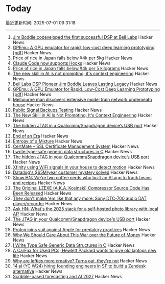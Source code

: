 # Today

最近更新时间: 2025-07-01 09:31:18

--- 
1. [Jim Boddie codeveloped the first successful DSP at Bell Labs](https://spectrum.ieee.org/dsp-pioneer-jim-boddie) Hacker News
2. [GPEmu: A GPU emulator for rapid, low-cost deep learning prototyping [pdf]](https://vldb.org/pvldb/vol18/p1919-wang.pdf) Hacker News
3. [Price of rice in Japan falls below ¥4k per 5kg](https://www.japantimes.co.jp/news/2025/06/24/japan/japan-rice-price-falls-below-4000/) Hacker News
4. [Claude Code now supports Hooks](https://docs.anthropic.com/en/docs/claude-code/hooks) Hacker News
5. [Price of rice in Japan falls below ¥4k per 5 kilograms](https://www.japantimes.co.jp/news/2025/06/24/japan/japan-rice-price-falls-below-4000/) Hacker News
6. [The new skill in AI is not prompting, it's context engineering](https://www.philschmid.de/context-engineering) Hacker News
7. [Bell Labs DSP Pioneer Jim Boddie Leaves Lasting Legacy](https://spectrum.ieee.org/dsp-pioneer-jim-boddie) Hacker News
8. [GPEmu: A GPU Emulator for Rapid, Low-Cost Deep Learning Prototyping [pdf]](https://vldb.org/pvldb/vol18/p1919-wang.pdf) Hacker News
9. [Melbourne man discovers extensive model train network underneath house](https://www.sbs.com.au/news/article/i-was-shocked-melbourne-mans-unbelievable-find-after-buying-house/m4sksfer8) Hacker News
10. [Public Signal Backups Testing](https://community.signalusers.org/t/public-signal-backups-testing/69984) Hacker News
11. [The New Skill in AI Is Not Prompting, It's Context Engineering](https://www.philschmid.de/context-engineering) Hacker News
12. [The hidden JTAG in a Qualcomm/Snapdragon device’s USB port](https://www.linaro.org/blog/hidden-jtag-qualcomm-snapdragon-usb/) Hacker News
13. [End of an Era](https://www.erasmatazz.com/personal/self/end-of-an-era.html) Hacker News
14. [Entropy of a Mixture](https://cgad.ski/blog/entropy-of-a-mixture.html) Hacker News
15. [CertMate – SSL Certificate Management System](https://github.com/fabriziosalmi/certmate) Hacker News
16. [I write type-safe generic data structures in C](https://danielchasehooper.com/posts/typechecked-generic-c-data-structures/) Hacker News
17. [The hidden JTAG in your Qualcomm/Snapdragon device’s USB port](https://www.linaro.org/blog/hidden-jtag-qualcomm-snapdragon-usb/) Hacker News
18. [Xfinity using WiFi signals in your house to detect motion](https://www.xfinity.com/support/articles/wifi-motion) Hacker News
19. [Datadog's $65M/year customer mystery solved](https://blog.pragmaticengineer.com/datadog-65m-year-customer-mystery/) Hacker News
20. [Show HN: We're two coffee nerds who built an AI app to track beans and recipes](https://beanbook.app) Hacker News
21. [The Original LZEXE (A.K.A. Kosinski) Compressor Source Code Has Been Released](https://clownacy.wordpress.com/2025/05/24/the-original-lzexe-a-k-a-kosinski-compressor-source-code-has-been-released/) Hacker News
22. [They don't make 'em like that any more: Sony DTC-700 audio DAT player/recorder](https://kevinboone.me/dtc-700.html) Hacker News
23. [Ask HN: What's the 2025 stack for a self-hosted photo library with local AI?](https://news.ycombinator.com/item?id=44426233) Hacker News
24. [The JTAG in your Qualcomm/Snapdragon device's USB port](https://www.linaro.org/blog/hidden-jtag-qualcomm-snapdragon-usb/) Hacker News
25. [Proton joins suit against Apple for predatory practices](https://proton.me/blog/apple-lawsuit) Hacker News
26. [Why We Should Care About This War over the Future of Money](https://gizmodo.com/why-you-should-care-about-this-war-over-the-future-of-money-2000622009) Hacker News
27. [I Write Type Safe Generic Data Structures in C](https://danielchasehooper.com/posts/typechecked-generic-c-data-structures/) Hacker News
28. [A CarFax for Used PCs; Hewlett Packard wants to give old laptops new life](https://spectrum.ieee.org/carmax-used-pcs) Hacker News
29. [Why are lefties more creative? Turns out, they're not](https://phys.org/news/2025-06-lefties-creative-theyre.html) Hacker News
30. [14.ai (YC W24) hiring founding engineers in SF to build a Zendesk alternative](https://14.ai/careers) Hacker News
31. [Scribble-based forecasting and AI 2027](https://dynomight.net/scribbles/) Hacker News
